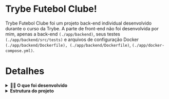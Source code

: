 # Trybe Futebol Clube!

Trybe Futebol Clube foi um projeto back-end individual desenvolvido durante o curso da Trybe. A parte de front-end não foi desenvolvida por mim, apenas a back-end `(./app/backend)`, seus testes `(./app/backend/src/tests)` e arquivos de configuração Docker `(./app/backend/Dockerfile), (./app/backend/Dockerfile)`, `(./app/docker-compose.yml)`.

# Detalhes

<details>
  <summary><strong>👨‍💻 O que foi desenvolvido</strong></summary><br />

  O `TFC` é um site informativo sobre partidas e classificações de futebol! ⚽️

  No desenvolvimento do `TFC`, fiquei responsável por desenvolver uma API (utilizando o método `TDD`) e também integrar *- através do docker-compose -* as aplicações para que elas funcionem consumindo um banco de dados.

  Nesse projeto, construi **um back-end dockerizado utilizando modelagem de dados através do Sequelize**. **A API é capaz de ser consumida por um front-end já provido nesse projeto**

  Para adicionar uma partida é necessário ter um _token_, portanto a pessoa deverá estar logada para fazer as alterações. Teremos um relacionamento entre as tabelas `teams` e `matches` para fazer as atualizações das partidas.

  O back-end implementa regras de negócio para popular adequadamente a tabela disponível no front-end que é exibida para a pessoa usuária do sistema.

</details>

<details>
  <summary><strong> Estrutura do projeto</strong></summary><br />

O projeto é composto de 4 entidades em sua estrutura:

1️⃣ **Banco de dados:**
  - Tem o papel de fornecer dados para o serviço _back-end_. Durante os testes sempre vai ser acessado pelo `sequelize` e via porta `3002` do `localhost`; 

2️⃣ **Back-end:**
 - Roda na porta `3001`, pois o front-end faz requisições para ele na porta `3001` por padrão;
 - A aplicação é inicializada a partir do arquivo `app/backend/src/server.ts`;
  
3️⃣ **Front-end:**
  - Não foi desenvolvido por mim, roda localmente no site `http://localhost:3000/`; 
  - Esse site faz requisições para o back-end na porta `3001` para acessar e modificar os dados do banco.

4️⃣ **Docker:**
  - O Docker entra com o papel de unir todas as partes e subir um projeto completo com um comando só via o `docker-compose`;

<details>
  <summary><strong>Rodando o projeto</strong></summary><br />

  1. Clone o repositório
    * `git clone https://github.com/tryber/sd-016-b-trybe-futebol-clube.git`.
    * Entre na pasta do repositório que você acabou de clonar:
      * `cd sd-016-b-trybe-futebol-clube`

  2. Instale as dependências
    * `npm install
  
  3. Variáveis de ambiente
    
 - Você precisa configurar as variáveis globais do MySQL. 

 - Faça essas configurações também para as variáveis de ambiente usadas nesses arquivos:

  `/app/backend/src/database/config/database.ts`

  ```
  module.exports = {
    username: process.env.DB_USER,
    password: process.env.DB_PASS,
    database: TRYBE_FUTEBOL_CLUBE,
    host: process.env.DB_HOST,
    port: process.env.DB_PORT,
    dialect: 'mysql',
  };

  ```

  - É essencial usar essas 3 variáveis no arquivo acima:**
	* `host: process.env.DB_HOST`;
	* `user: process.env.DB_USER`;
	* `password: process.env.DB_PASS`.

  4. Iniciar os serviços MySQL e Docker
	* `exemplo`

	* sudo service mysql start
  * sudo service docker start

  5. Iniciar a aplicação

	* Na pasta raiz rodar o script responsável por iniciar o front e o back-end
	* `npm run compose up`

</details>

<details>
  <summary><strong>⚠️ Configurações mínimas nas máquinas locais para rodar o projeto</strong></summary><br />

Na sua máquina você deve ter:
	
 - Sistema Operacional Distribuição Unix
 - Node versão 16  
 - Docker
 - Docker-compose versão 1.29.2
	
➡️ O `node` deve ter versão igual ou superior à `16.15.0 LTS`. 

➡️ O`docker-compose` deve ter versão igual ou superior à`ˆ1.29.2`:

</details>

<br/>
	
# Funções do Projeto

###  `/app/backend/src/database` nas pastas correspondentes estão migrations, models e seeders para a tabela de `teams, matches, users`

## 1 - Login

- Rota (`/login`);

- A rota recebe os campos `email` e `password` e esses campos são validados no banco de dados:
  - O campo `email` deve receber um email válido;
  - O Campo `password` deve ter mais de 6 caracteres.

- As senhas que existem no banco de dados estão encriptadas. Essa é a forma segura de guardar senhas, foi usadoo `bcryptjs` para comparar a senha do banco com a recebida no corpo da requisição.

- O body da requisição deve conter o seguinte formato:
  ```json
  {
    "email": "string",
    "password": "string"
  }
  ```

### O endpoint `/login` no back-end permite o acesso com dados válidos no front-end

  - A rota é do tipo `POST`;

- Se o login foi feito com sucesso, o resultado retornado é similar ao exibido abaixo, com um status http `200`:
	
  ```json
  {
    "user": {
      "id": 1,
      "username": "Admin",
      "role": "admin",
      "email": "admin@admin.com"
    },
    "token": "123.456.789" // Aqui é o token gerado pelo backend.
  }
  ```

### O endpoint `/login/validate` no back-end retorna os dados corretamente no front-end

  - É uma rota `GET` que receba um `header` com parâmetro `authorization`, onde fica armazenado o token gerado no login;

  - A resposta é um status `200` com uma `string` contendo a `role` do *user* se o token for válido.:
	

### O endpoint `/teams` no back-end retorna todos os times

  - É uma rota `GET` com resposta com status `200` e com um `json` contendo o retorno no seguinte modelo:

```json
[
	{
		"id": 1,
		"teamName": "Avaí/Kindermann"
	},
	{
		"id": 2,
		"teamName": "Bahia"
	},
	{
		"id": 3,
		"teamName": "Botafogo"
	},
	...
]
```

### O endpoint `/teams/:id` no back-end retorna dados de um time específico

  - É uma rota `GET` com resposta com status `200` e com um `json` contendo o retorno no seguinte modelo:

```json
{
	"id": 5,
	"teamName": "Cruzeiro"
}
```

### No endpoint `/matches` os dados apareçam corretamente na tela de partidas no front-end.

  - A rota é um `GET` e retorna uma lista de partidas;

    Exemplo de retorno:
    ```json
    [
      {
        "id": 1,
        "homeTeam": 16,
        "homeTeamGoals": 1,
        "awayTeam": 8,
        "awayTeamGoals": 1,
        "inProgress": false,
        "teamHome": {
          "teamName": "São Paulo"
        },
        "teamAway": {
          "teamName": "Grêmio"
        }
      },
      ...
      {
        "id": 41,
        "homeTeam": 16,
        "homeTeamGoals": 2,
        "awayTeam": 9,
        "awayTeamGoals": 0,
        "inProgress": true,
        "teamHome": {
          "teamName": "São Paulo"
        },
        "teamAway": {
          "teamName": "Internacional"
        }
      }
    ]
    ```

### No endpoint `/matches` é possível filtrar as partidas em andamento na tela de partidas do front-end

  - É uma rota do tipo `GET` e retorna uma lista de partidas filtradas;

  - Essa requisição usa `query string` para definir o parâmetro.
    ex: `matches?inProgress=true`

  Exemplo de retorno da requisição:
  ```json
  [
    {
      "id": 41,
      "homeTeam": 16,
      "homeTeamGoals": 2,
      "awayTeam": 9,
      "awayTeamGoals": 0,
      "inProgress": true,
      "teamHome": {
        "teamName": "São Paulo"
      },
      "teamAway": {
        "teamName": "Internacional"
      }
    },
    {
      "id": 42,
      "homeTeam": 6,
      "homeTeamGoals": 1,
      "awayTeam": 1,
      "awayTeamGoals": 0,
      "inProgress": true,
      "teamHome": {
        "teamName": "Ferroviária"
      },
      "teamAway": {
        "teamName": "Avaí/Kindermann"
      }
    }
  ]
  ```

### O endpoint `/matches` filtra as partidas finalizadas na tela de partidas do front-end

  - É uma rota do tipo `GET` e retorna uma lista de partidas filtradas;

  - Essa requisição usa `query string` para definir o parâmetro:
    ex: `matches?inProgress=false`

## Adicionar Partidas

### Na rota `/matches` é possível salvar uma partida com o status de inProgress como true no banco de dados

  - A rota é do tipo `POST` e retorna a partida inserida no banco de dados;

  - A partida só pode ser criada com token JWT validado;

  - O corpo da requisição terá o seguinte formato:
	
  ```json
  {
    "homeTeam": 16, // O valor deve ser o id do time
    "awayTeam": 8, // O valor deve ser o id do time
    "homeTeamGoals": 2,
    "awayTeamGoals": 2, 
    // a partida é criada como em progresso por padrão se "inProgress" não for passado.
  }
  ```

### No endpoint `/matches` não é possível inserir uma partida com times iguais

  - Não deve é possível criar uma partida com o mesmo time, por exemplo: Barcelona x Barcelona. Caso isso ocorra, retorna um status `401`

### No endpoint `/matches` não é possível inserir uma partida com um time que não existe na tabela teams

  - Caso algum dos times não esteja cadastrado no banco de dados, é retornado com um status `404,`;

## Editar Partidas

### No endpoint `/matches/:id` é possível atualizar partidas em andamento

  - O endpoint é do tipo `PATCH`;

  - É recebido o `id` pelo parâmetro da URL;

  - O corpo da requisição tem o seguinte formato:
  ```json
  {
    "homeTeamGoals": 3,
    "awayTeamGoals": 1
  }
  ```

### No endpoint `/matches/:id` é possível finalizar partidas em andamento

  - O endpoint é do tipo `PATCH`;

  - É recebido o `id` pelo parâmetro da url com qualquer corpo;

## Leaderboards (placares)

  - O resultado é ordenado sempre de forma decrescente, levando em consideração a quantidade de pontos que o time acumulou.

### No endpoint `/leaderboard/home` é possível filtrar as classificações dos times da casa na tela de classificação do front-end com os dados iniciais do banco de dados

  - O endpoint é tipo `GET`;

  - Ao fazer a requisição ao endpoint `/leaderboard/home` são retornados os campos e valores corretos, considerando os dados iniciais do banco de dados.

  
## Testes

### No diretório `/tests` estão os testes de integração. É possível testar todas as rotas e operações back-end com os dados do banco de dados mockados

  - Iniciar a aplicação back-end rodando o script **npm start** no diretório **./app/backend**

  - Depois que a aplicação estiver rodando, em outra aba do terminal, rode o script **npm test** também no diretório **./app/backend**

